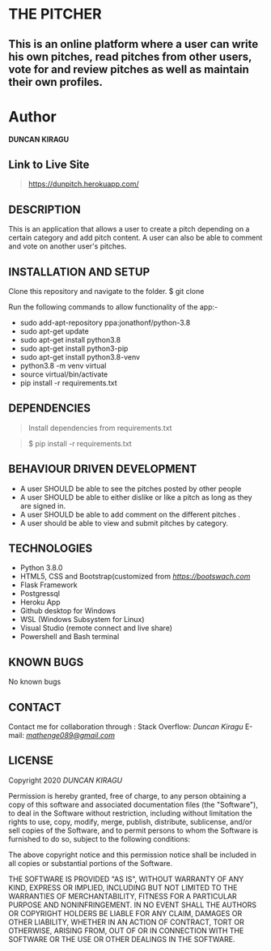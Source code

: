 # THE PITCHER

## This is an online platform where a user can write his own pitches, read pitches from other users, vote for and review pitches as well as maintain their own profiles.
###


# Author
  **DUNCAN KIRAGU**


## Link to Live Site 

 > https://dunpitch.herokuapp.com/



## DESCRIPTION

  This is an application that allows a user to create a pitch depending on a certain category
  and add pitch content. A user can also be able to comment and vote on another user's pitches.

## INSTALLATION AND SETUP

  Clone this repository and navigate to the folder.
  $ git clone 
  
  Run the following commands to allow functionality of the app:-
  * sudo add-apt-repository ppa:jonathonf/python-3.8
  * sudo apt-get update
  * sudo apt-get install python3.8
  * sudo apt-get install python3-pip
  * sudo apt-get install python3.8-venv
  * python3.8 -m venv virtual
  * source virtual/bin/activate
  * pip install -r requirements.txt
 

## DEPENDENCIES
> Install dependencies from requirements.txt

> $ pip install -r requirements.txt


## BEHAVIOUR DRIVEN DEVELOPMENT
  * A user SHOULD be able to see the pitches posted by other people
  * A user SHOULD be able to either dislike or like a pitch as long as they are signed in.
  * A user SHOULD be able to add comment on the different pitches .
  * A user should be able to view and submit pitches by category.

## TECHNOLOGIES
  * Python 3.8.0
  * HTML5, CSS and Bootstrap(customized from *https://bootswach.com*
  * Flask Framework
  * Postgressql
  * Heroku App
  * Github desktop for Windows
  * WSL (Windows Subsystem for Linux)
  * Visual Studio (remote connect and live share)
  * Powershell and Bash terminal

## KNOWN BUGS
No known bugs

## CONTACT
Contact me for collaboration  through :
Stack Overflow: *Duncan Kiragu*
E-mail: *mathenge089@gmail.com*

## LICENSE

Copyright 2020 *DUNCAN KIRAGU*

Permission is hereby granted, free of charge, to any person obtaining a copy of this software and associated documentation files (the "Software"), to deal in the Software without restriction, including without limitation the rights to use, copy, modify, merge, publish, distribute, sublicense, and/or sell copies of the Software, and to permit persons to whom the Software is furnished to do so, subject to the following conditions:

The above copyright notice and this permission notice shall be included in all copies or substantial portions of the Software.

THE SOFTWARE IS PROVIDED "AS IS", WITHOUT WARRANTY OF ANY KIND, EXPRESS OR IMPLIED, INCLUDING BUT NOT LIMITED TO THE WARRANTIES OF MERCHANTABILITY, FITNESS FOR A PARTICULAR PURPOSE AND NONINFRINGEMENT. IN NO EVENT SHALL THE AUTHORS OR COPYRIGHT HOLDERS BE LIABLE FOR ANY CLAIM, DAMAGES OR OTHER LIABILITY, WHETHER IN AN ACTION OF CONTRACT, TORT OR OTHERWISE, ARISING FROM, OUT OF OR IN CONNECTION WITH THE SOFTWARE OR THE USE OR OTHER DEALINGS IN THE SOFTWARE.
